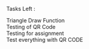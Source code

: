 Tasks Left : 

Triangle Draw Function <br> 
Testing of QR Code <br>
Testing for assignment <br>
Test everything with QR CODE <br>
